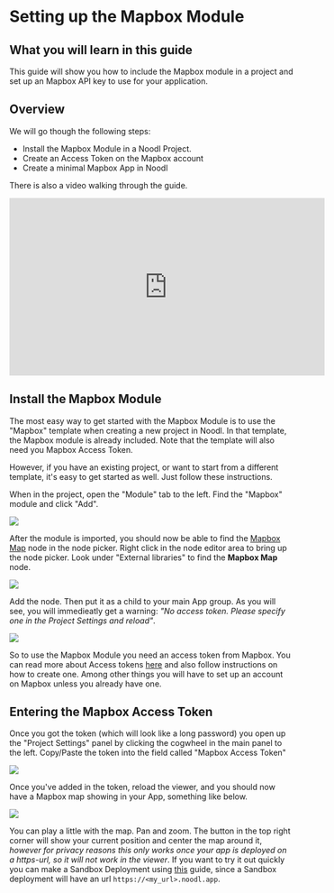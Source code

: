 # Setting up the Mapbox Module

## What you will learn in this guide

This guide will show you how to include the Mapbox module in a project and set up an Mapbox API key to use for your application.

## Overview

We will go though the following steps:

-   Install the Mapbox Module in a Noodl Project.
-   Create an Access Token on the Mapbox account
-   Create a minimal Mapbox App in Noodl

There is also a video walking through the guide.

<iframe width="560" height="315" src="https://www.youtube-nocookie.com/embed/l5HN5bPSWGY" title="YouTube video player" frameborder="0" allow="accelerometer; autoplay; clipboard-write; encrypted-media; gyroscope; picture-in-picture" allowfullscreen></iframe>

## Install the Mapbox Module

The most easy way to get started with the Mapbox Module is to use the "Mapbox" template when creating a new project in Noodl. In that template, the Mapbox module is already included. Note that the template will also need you Mapbox Access Token.

However, if you have an existing project, or want to start from a different template, it's easy to get started as well. Just follow these instructions.

When in the project, open the "Module" tab to the left. Find the "Mapbox" module and click "Add".

<div className="ndl-image-with-background s">

![](/library/modules/mapbox/guides/setting-up/module-1.png)

</div>

After the module is imported, you should now be able to find the [Mapbox Map](/library/modules/mapbox/mapbox-map.md) node in the node picker. Right click in the node editor area to bring up the node picker. Look under "External libraries" to find the **Mapbox Map** node.

<div className="ndl-image-with-background s">

![](/library/modules/mapbox/guides/setting-up/nodepicker-1.png)

</div>

Add the node. Then put it as a child to your main App group. As you will see, you will immedieatly get a warning: _"No access token. Please specify one in the Project Settings and reload"_.

<div className="ndl-image-with-background">

![](/library/modules/mapbox/guides/setting-up/no-token.png)

</div>

So to use the Mapbox Module you need an access token from Mapbox. You can read more about Access tokens [here](https://docs.mapbox.com/help/getting-started/access-tokens/) and also follow instructions on how to create one. Among other things you will have to set up an account on Mapbox unless you already have one.

## Entering the Mapbox Access Token

Once you got the token (which will look like a long password) you open up the "Project Settings" panel by clicking the cogwheel in the main panel to the left. Copy/Paste the token into the field called "Mapbox Access Token"

<div className="ndl-image-with-background">

![](/library/modules/mapbox/guides/setting-up/token-1.png)

</div>

Once you've added in the token, reload the viewer, and you should now have a Mapbox map showing in your App, something like below.

<div className="ndl-image-with-background">

![](/library/modules/mapbox/guides/setting-up/screen-1.png)

</div>

You can play a little with the map. Pan and zoom. The button in the top right corner will show your current position and center the map around it, _however for privacy reasons this only works once your app is deployed on a https-url, so it will not work in the viewer_. If you want to try it out quickly you can make a Sandbox Deployment using [this](/docs/guides/deploy/deploying-an-app-on-sandbox) guide, since a Sandbox deployment will have an url `https://<my_url>.noodl.app`.
